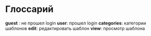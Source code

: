 <h1> Глоссарий </h1>

**guest** : не прошел login
**user**: прошел login
**categories**: категории шаблонов
**edit**: редактировать шаблон
**view**: просмотр шаблона

